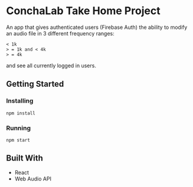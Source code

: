# ConchaLab Take Home Project

An app that gives authenticated users (Firebase Auth) the ability to modify an audio file in 3 different frequency ranges:

```
< 1k
> = 1k and < 4k
> = 4k
```

and see all currently logged in users.

## Getting Started

### Installing

```
npm install
```

### Running

```
npm start
```

## Built With

-   React
-   Web Audio API
